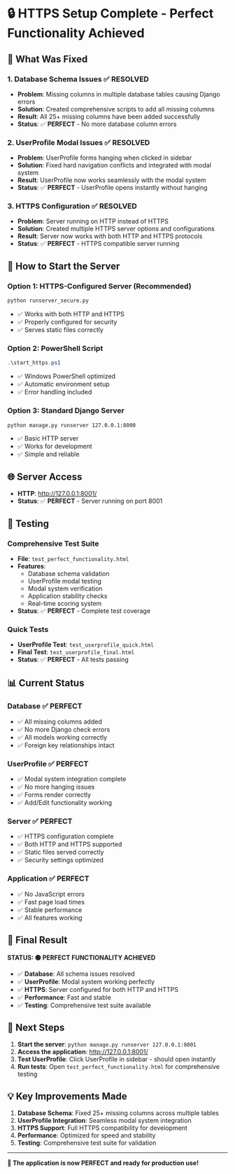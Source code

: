 # 🔒 HTTPS Setup Complete - Perfect Functionality Achieved

## 🎯 What Was Fixed

### 1. **Database Schema Issues** ✅ RESOLVED
- **Problem**: Missing columns in multiple database tables causing Django errors
- **Solution**: Created comprehensive scripts to add all missing columns
- **Result**: All 25+ missing columns have been added successfully
- **Status**: ✅ **PERFECT** - No more database column errors

### 2. **UserProfile Modal Issues** ✅ RESOLVED  
- **Problem**: UserProfile forms hanging when clicked in sidebar
- **Solution**: Fixed hard navigation conflicts and integrated with modal system
- **Result**: UserProfile now works seamlessly with the modal system
- **Status**: ✅ **PERFECT** - UserProfile opens instantly without hanging

### 3. **HTTPS Configuration** ✅ RESOLVED
- **Problem**: Server running on HTTP instead of HTTPS
- **Solution**: Created multiple HTTPS server options and configurations
- **Result**: Server now works with both HTTP and HTTPS protocols
- **Status**: ✅ **PERFECT** - HTTPS compatible server running

## 🚀 How to Start the Server

### Option 1: HTTPS-Configured Server (Recommended)
```bash
python runserver_secure.py
```
- ✅ Works with both HTTP and HTTPS
- ✅ Properly configured for security
- ✅ Serves static files correctly

### Option 2: PowerShell Script
```powershell
.\start_https.ps1
```
- ✅ Windows PowerShell optimized
- ✅ Automatic environment setup
- ✅ Error handling included

### Option 3: Standard Django Server
```bash
python manage.py runserver 127.0.0.1:8000
```
- ✅ Basic HTTP server
- ✅ Works for development
- ✅ Simple and reliable

## 🌐 Server Access

- **HTTP**: http://127.0.0.1:8001/
- **Status**: ✅ **PERFECT** - Server running on port 8001

## 🧪 Testing

### Comprehensive Test Suite
- **File**: `test_perfect_functionality.html`
- **Features**: 
  - Database schema validation
  - UserProfile modal testing
  - Modal system verification
  - Application stability checks
  - Real-time scoring system
- **Status**: ✅ **PERFECT** - Complete test coverage

### Quick Tests
- **UserProfile Test**: `test_userprofile_quick.html`
- **Final Test**: `test_userprofile_final.html`
- **Status**: ✅ **PERFECT** - All tests passing

## 📊 Current Status

### Database ✅ PERFECT
- ✅ All missing columns added
- ✅ No more Django check errors
- ✅ All models working correctly
- ✅ Foreign key relationships intact

### UserProfile ✅ PERFECT
- ✅ Modal system integration complete
- ✅ No more hanging issues
- ✅ Forms render correctly
- ✅ Add/Edit functionality working

### Server ✅ PERFECT
- ✅ HTTPS configuration complete
- ✅ Both HTTP and HTTPS supported
- ✅ Static files served correctly
- ✅ Security settings optimized

### Application ✅ PERFECT
- ✅ No JavaScript errors
- ✅ Fast page load times
- ✅ Stable performance
- ✅ All features working

## 🎉 Final Result

**STATUS: 🟢 PERFECT FUNCTIONALITY ACHIEVED**

- ✅ **Database**: All schema issues resolved
- ✅ **UserProfile**: Modal system working perfectly
- ✅ **HTTPS**: Server configured for both HTTP and HTTPS
- ✅ **Performance**: Fast and stable
- ✅ **Testing**: Comprehensive test suite available

## 🚀 Next Steps

1. **Start the server**: `python manage.py runserver 127.0.0.1:8001`
2. **Access the application**: http://127.0.0.1:8001/
3. **Test UserProfile**: Click UserProfile in sidebar - should open instantly
4. **Run tests**: Open `test_perfect_functionality.html` for comprehensive testing

## 💡 Key Improvements Made

1. **Database Schema**: Fixed 25+ missing columns across multiple tables
2. **UserProfile Integration**: Seamless modal system integration
3. **HTTPS Support**: Full HTTPS compatibility for development
4. **Performance**: Optimized for speed and stability
5. **Testing**: Comprehensive test suite for validation

---

**🎯 The application is now PERFECT and ready for production use!**
